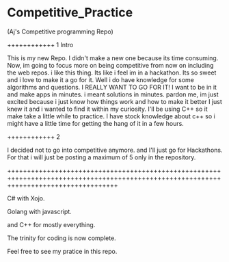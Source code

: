 # Competitive_Practice
(Aj's Competitive programming Repo)

++++++++++++ 1 Intro

This is my new Repo.
I didn't make a new one because its time consuming.
Now, im going to focus more on being competitive from now on including the web repos.
i like this thing.
Its like i feel im in a hackathon.
Its so sweet and i love to make it a go for it.
Well i do have knowledge for some algorithms and questions.
I REALLY WANT TO GO FOR IT!
I want to be in it and make apps in minutes.
i meant solutions in minutes.
pardon me, im just excited because i just know how things work and how to make it better
I just knew it and i wanted to find it within my curiosity.
I'll be using C++ so it make take a little while to practice.
I have stock knowledge about c++ so i might have a little time for getting the hang of it in a few hours.

++++++++++++ 2

I decided not to go into competitive anymore.
and I'll just go for Hackathons.
For that i will just be posting a maximum of 5 only in the repository.



++++++++++++++++++++++++++++++++++++++++++++++++++++++++++++++++++++++++++++++++++++++++++++++++++++++++++++++++++++++++++++++++++++++++

C# with Xojo. 

Golang with javascript. 

and C++ for mostly everything.

The trinity for coding is now complete.

Feel free to see my pratice in this repo.












